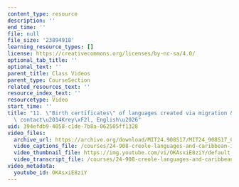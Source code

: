 ```yaml
---
content_type: resource
description: ''
end_time: ''
file: null
file_size: '23894918'
learning_resource_types: []
license: https://creativecommons.org/licenses/by-nc-sa/4.0/
optional_tab_title: ''
optional_text: ''
parent_title: Class Videos
parent_type: CourseSection
related_resources_text: ''
resource_index_text: ''
resourcetype: Video
start_time: ''
title: "11. \"Birth certificates\" of languages created via migration & population\
  \ contact\u2014Krey\xF2l, English\u2026"
uid: 394efdb9-4058-c1de-7b8a-062505ff1328
video_files:
  archive_url: https://archive.org/download/MIT24.908S17/MIT24_908S17_Creole_Chapter_11_Birth_Certificates_300k.mp4
  video_captions_file: /courses/24-908-creole-languages-and-caribbean-identities-spring-2017/bf2372da83d35b3c989b17220d2723f0_OKAsxiE8ziY.vtt
  video_thumbnail_file: https://img.youtube.com/vi/OKAsxiE8ziY/default.jpg
  video_transcript_file: /courses/24-908-creole-languages-and-caribbean-identities-spring-2017/d838a60a1e743d2ba26b0cabf21accc0_OKAsxiE8ziY.pdf
video_metadata:
  youtube_id: OKAsxiE8ziY
---
```

